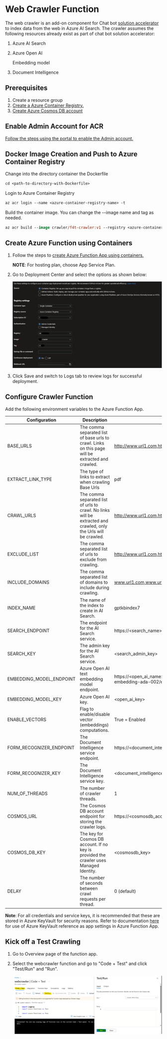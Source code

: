 # Web Crawler Function

The web crawler is an add-on component for Chat bot [solution accelerator](https://github.com/Azure-Samples/azure-search-openai-demo) to index data from the web in Azure AI Search. The crawler assumes the following resources already exist as part of chat bot solution accelerator:

1. Azure AI Search

2. Azure Open AI

   Embedding model

3. Document Intelligence

## Prerequisites

1. Create a resource group
1. [Create a Azure Container Registry.](https://learn.microsoft.com/en-us/azure/container-registry/container-registry-get-started-portal?tabs=azure-cli#sign-in-to-azure)
1. [Create Azure Cosmos DB account](https://learn.microsoft.com/en-us/azure/cosmos-db/nosql/quickstart-portal#create-account)

## Enable Admin Account for ACR

[Follow the steps using the portal to enable the Admin account.](https://learn.microsoft.com/en-us/azure/container-registry/container-registry-authentication?tabs=azure-cli#admin-account)

## Docker Image Creation and Push to Azure Container Registry

Change into the directory container the Dockerfile

```ps
cd <path-to-directory-with-Dockerfile>
```

Login to Azure Container Registry

```ps
az acr login --name <azure-container-registry-name> -t
```

Build the container image. You can change the --image name and tag as needed.

```ps
az acr build --image crawler/f4t-crawler:v1 --registry <azure-container-registry-name> --file Dockerfile .
```

## Create Azure Function using Containers

1. Follow the steps to [create Azure Function App using containers.](https://learn.microsoft.com/en-us/azure/azure-functions/functions-how-to-custom-container?tabs=core-tools%2Cacr%2Cazure-cli&pivots=azure-functions#azure-portal-create-using-containers)

    **NOTE**: For hosting plan, choose App Service Plan.

1. Go to Deployment Center and select the options as shown below:

    ![deployment-center](media/s1.PNG)

1. Click Save and switch to Logs tab to review logs for successful deployment.


## Configure Crawler Function

Add the following environment variables to the Azure Function App.

| Configuration | Description | Value Sample |
|---------------|-------------|-------|
| BASE_URLS     | The comma separated list of base urls to crawl. Links on this page will be extracted and crawled. | http://www.url1.com,http://www.url2.com |
| EXTRACT_LINK_TYPE | The type of links to extract when crawling Base Urls | pdf |
| CRAWL_URLS | The comma separated  list of urls to crawl. No links will be extracted and crawled, only the Urls will be crawled. | http://www.url1.com,http://www.url2.com |
| EXCLUDE_LIST | The comma separated list of urls to exclude from crawling. | http://www.url1.com,http://www.url2.com |
| INCLUDE_DOMAINS | The comma separated list of domains to include during crawling. | www.url1.com,www.url2.com |
| INDEX_NAME | The name of the index to create in AI Search. | gptkbindex7 |
| SEARCH_ENDPOINT | The endpoint for the AI Search service. | https://<search_name>.search.windows.net |
| SEARCH_KEY | The admin key for the AI Search service. | <search_admin_key> |
| EMBEDDING_MODEL_ENDPOINT | Azure Open AI text embedding model endpoint. | https://<open_ai_name>.azure.com/openai/deployments/text-embedding-ada-002/embeddings |
| EMBEDDING_MODEL_KEY | Azure Open AI key. | <open_ai_key> |
| ENABLE_VECTORS | Flag to enable/disable vector (embeddings) computations. | True = Enabled |
| FORM_RECOGNIZER_ENDPOINT | The Document Intelligence service endpoint. | https://<document_intelligence_name>.cognitiveservices.azure.com/ |
| FORM_RECOGNIZER_KEY | The Document Intelligence service key. | <document_intelligence_key> |
| NUM_OF_THREADS | The number of crawler threads. | 1 |
| COSMOS_URL | The Cosmos DB account endpoint for storing the crawler logs. | https://<cosmosdb_account>.documents.azure.com:443/ |
| COSMOS_DB_KEY | The key for Cosmos DB account. If no key is provided the crawler uses Managed Identity. | <cosmosdb_key> |
| DELAY | The number of seconds between crawl requests per thread. | 0 (default) |

**Note**: For all credentials and service keys, it is recommended that these are stored in Azure KeyVault for security reasons. Refer to documentation [here](https://learn.microsoft.com/en-us/azure/app-service/app-service-key-vault-references?tabs=azure-cli) for use of Azure KeyVault reference as app settings in Azure Function App.

## Kick off a Test Crawling

1. Go to Overview page of the function app.
2. Select the webcrawler function and go to "Code + Test" and click "Test/Run" and "Run".

   ![test-crawler](media/s2.PNG)
